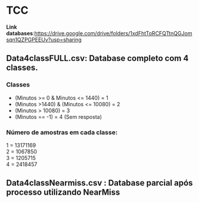 # TCC

**Link databases**:https://drive.google.com/drive/folders/1xdFhtToRCFQTtnQGJomsqn1QZPGPEEUv?usp=sharing  
## Data4classFULL.csv: Database completo com 4 classes.
### Classes  
- (Minutos >= 0 & Minutos <= 1440) = 1  
- (Minutos >1440) & (Minutos <= 10080) = 2  
- (Minutos > 10080) = 3  
- (Minutos == -1) = 4 (Sem resposta)
### Número de amostras em cada classe:
1 = 13171169  
2 = 1067850  
3 = 1205715   
4 = 2418457  


## Data4classNearmiss.csv : Database parcial após processo utilizando NearMiss  

